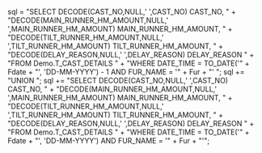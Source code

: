 sql = "SELECT DECODE(CAST_NO,NULL,' ',CAST_NO) CAST_NO, " +
      "DECODE(MAIN_RUNNER_HM_AMOUNT,NULL,' ',MAIN_RUNNER_HM_AMOUNT) MAIN_RUNNER_HM_AMOUNT, " +
      "DECODE(TILT_RUNNER_HM_AMOUNT,NULL,' ',TILT_RUNNER_HM_AMOUNT) TILT_RUNNER_HM_AMOUNT, " +
      "DECODE(DELAY_REASON,NULL,' ',DELAY_REASON) DELAY_REASON " +
      "FROM Demo.T_CAST_DETAILS " +
      "WHERE DATE_TIME = TO_DATE('" + Fdate + "', 'DD-MM-YYYY') - 1 AND FUR_NAME = '" + Fur + "' ";
sql += "UNION ";
sql += "SELECT DECODE(CAST_NO,NULL,' ',CAST_NO) CAST_NO, " +
       "DECODE(MAIN_RUNNER_HM_AMOUNT,NULL,' ',MAIN_RUNNER_HM_AMOUNT) MAIN_RUNNER_HM_AMOUNT, " +
       "DECODE(TILT_RUNNER_HM_AMOUNT,NULL,' ',TILT_RUNNER_HM_AMOUNT) TILT_RUNNER_HM_AMOUNT, " +
       "DECODE(DELAY_REASON,NULL,' ',DELAY_REASON) DELAY_REASON " +
       "FROM Demo.T_CAST_DETAILS " +
       "WHERE DATE_TIME = TO_DATE('" + Fdate + "', 'DD-MM-YYYY') AND FUR_NAME = '" + Fur + "'";